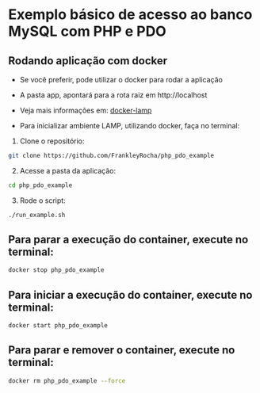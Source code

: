 # Exemplo básico de acesso ao banco MySQL com PHP e PDO

## Rodando aplicação com docker

- Se você preferir, pode utilizar o docker para rodar a aplicação

- A pasta app, apontará para a rota raiz em http://localhost

- Veja mais informações em: [docker-lamp](https://github.com/mattrayner/docker-lamp)

- Para inicializar ambiente LAMP, utilizando docker, faça no terminal:

1) Clone o repositório:
```bash
git clone https://github.com/FrankleyRocha/php_pdo_example
```
2) Acesse a pasta da aplicação:
```bash
cd php_pdo_example
```

3) Rode o script:
```bash
./run_example.sh
```

## Para parar a execução do container, execute no terminal:
```bash
docker stop php_pdo_example
```

## Para iniciar a execução do container, execute no terminal:
```bash
docker start php_pdo_example
```

## Para parar e remover o container, execute no terminal:
```bash
docker rm php_pdo_example --force
```
